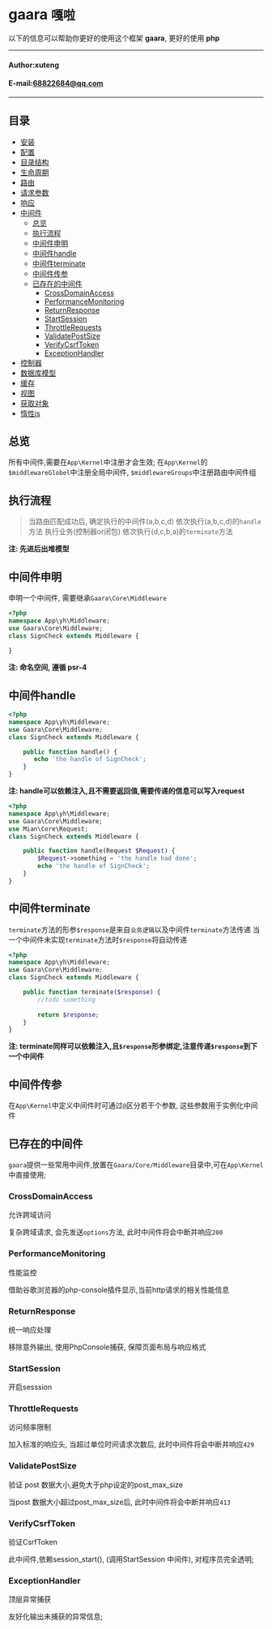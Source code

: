 **gaara** `嘎啦`
==========================
以下的信息可以帮助你更好的使用这个框架 **gaara**, 更好的使用 **php**
****
#### Author:xuteng
#### E-mail:68822684@qq.com
****
## 目录
* [安装](/helper/install.md)
* [配置](/helper/configure.md)
* [目录结构](/helper/catalog.md)
* [生命周期](/helper/cycle.md)
* [路由](/helper/route.md)
* [请求参数](/helper/request.md)
* [响应](/helper/response.md)
* [中间件](/helper/middleware.md)
    * [总览](#总览)
    * [执行流程](#执行流程)
    * [中间件申明](#中间件申明)
    * [中间件handle](#中间件handle)
    * [中间件terminate](#中间件terminate)
    * [中间件传参](#中间件传参)
    * [已存在的中间件](#已存在的中间件)
        * [CrossDomainAccess](#CrossDomainAccess)
        * [PerformanceMonitoring](#PerformanceMonitoring)
        * [ReturnResponse](#ReturnResponse)
        * [StartSession](#StartSession)
        * [ThrottleRequests](#ThrottleRequests)
        * [ValidatePostSize](#ValidatePostSize)
        * [VerifyCsrfToken](#VerifyCsrfToken)
        * [ExceptionHandler](#ExceptionHandler)
* [控制器](/helper/controller.md)
* [数据库模型](/helper/model.md)
* [缓存](/helper/cache.md)
* [视图](/helper/view.md)
* [获取对象](/helper/getobj.md)
* [惰性js](/helper/inertjs.md)

## 总览

所有中间件,需要在`App\Kernel`中注册才会生效;
在`App\Kernel`的`$middlewareGlobel`中注册全局中间件, `$middlewareGroups`中注册路由中间件组

## 执行流程

> 当路由匹配成功后, 确定执行的中间件(a,b,c,d)
> 依次执行(a,b,c,d)的`handle`方法
> 执行业务(控制器or闭包)
> 依次执行(d,c,b,a)的`terminate`方法


**注: 先进后出堆模型**

## 中间件申明

申明一个中间件, 需要继承`Gaara\Core\Middleware`
```php
<?php
namespace App\yh\Middleware;
use Gaara\Core\Middleware;
class SignCheck extends Middleware {
    
}
```
**注: 命名空间, 遵循 psr-4**

## 中间件handle

```php
<?php
namespace App\yh\Middleware;
use Gaara\Core\Middleware;
class SignCheck extends Middleware {

    public function handle() {
       echo 'the handle of SignCheck';
    }
}
```
**注: handle可以依赖注入,且不需要返回值,需要传递的信息可以写入request**
```php
<?php
namespace App\yh\Middleware;
use Gaara\Core\Middleware;
use Mian\Core\Request;
class SignCheck extends Middleware {

    public function handle(Request $Request) {
        $Request->something = 'the handle had done';
        echo 'the handle of SignCheck';
    }
}
```
## 中间件terminate

`terminate`方法的形参`$response`是来自`业务逻辑`以及中间件`terminate`方法传递
当一个中间件未实现`terminate`方法时`$response`将自动传递
```php
<?php
namespace App\yh\Middleware;
use Gaara\Core\Middleware;
class SignCheck extends Middleware {

    public function terminate($response) {
        //todo something
        
        return $response;
    }
}

```
**注: terminate同样可以依赖注入,且`$response`形参绑定,注意传递`$response`到下一个中间件**

## 中间件传参

在`App\Kernel`中定义中间件时可通过`@`区分若干个参数, 这些参数用于实例化中间件

## 已存在的中间件

`gaara`提供一些常用中间件,放置在`Gaara/Core/Middleware`目录中,可在`App\Kernel`中直接使用;

### CrossDomainAccess

允许跨域访问

复杂跨域请求, 会先发送`options`方法, 此时中间件将会中断并响应`200`

### PerformanceMonitoring

性能监控

借助谷歌浏览器的php-console插件显示,当前http请求的相关性能信息

### ReturnResponse

统一响应处理

移除意外输出, 使用PhpConsole捕获, 保障页面布局与响应格式

### StartSession

开启sesssion

### ThrottleRequests

访问频率限制

加入标准的响应头, 当超过单位时间请求次数后, 此时中间件将会中断并响应`429`

### ValidatePostSize

验证 post 数据大小,避免大于php设定的post_max_size

当post 数据大小超过post_max_size后, 此时中间件将会中断并响应`413`

### VerifyCsrfToken

验证CsrfToken

此中间件,依赖session_start(), (调用StartSession 中间件), 对程序员完全透明;

### ExceptionHandler

顶层异常捕获

友好化输出未捕获的异常信息;
